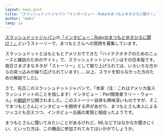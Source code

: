 ```yaml
---
layout: news_post
title: "スラッシュドットジャパン「インタービュー：Rubyのまつもとゆきひろに聞け！」で質問募集"
author: "maki"
lang: ja
---
```


[スラッシュドットジャパン][1]の[「インタビュー：Rubyのまつもとゆきひろに聞け！」][2]というストーリーで、まつもとさんへの質問を募集しています。

スラッシュドットとはもともとアメリカでできた「ハイテクオタクのためのニュースと雑談のためのサイト」で、スラッシュドットジャパンはその日本版です。毎日さまざまなネタが「ストーリー」として取り上げられては、いろいろな方からの突っ込みが繰り広げられています(……以上、スラドを知らなかった方のための解説でした)。

さて、先日このスラッシュドットジャパンで、「本家（注：これはアメリカ版スラッシュドットのことを指します）インタビュー：Perl開発者ラリー・ウォール」の[翻訳][3]が公開されました。このストーリー自体も興味深いものですが、そこでまつもとさんにインタビューを期待する声があがり、まつもとさん本人によるツッコミも交えつつ、インタビュー企画の実現と相成ったようです。

まつもとさんに聞いてみたいことがあるけれど、MLなどではなかなか聞きにくい、といった方は、この機会に参加されてみてはいかがでしょうか。



[1]: http://slashdot.jp/ 
[2]: http://slashdot.jp/articles/03/03/07/0413248.shtml?topic=86 
[3]: http://slashdot.jp/articles/03/03/06/1041206.shtml?topic=55 
